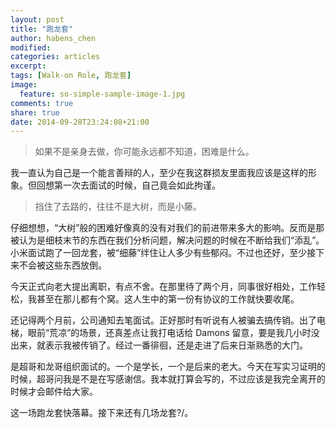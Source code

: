 ```yaml
---
layout: post
title: "跑龙套"
author: habens_chen
modified:
categories: articles
excerpt:
tags: [Walk-on Role, 跑龙套]
image:
  feature: so-simple-sample-image-1.jpg
comments: true
share: true
date: 2014-09-28T23:24:08+21:00
---
```

> 如果不是亲身去做，你可能永远都不知道，困难是什么。

我一直认为自己是一个能言善辩的人，至少在我这群损友里面我应该是这样的形象。但回想第一次去面试的时候，自己竟会如此拘谨。

> 挡住了去路的，往往不是大树，而是小藤。

仔细想想，“大树”般的困难好像真的没有对我们的前进带来多大的影响。反而是那被认为是细枝末节的东西在我们分析问题，解决问题的时候在不断给我们“添乱”。  
小米面试跑了一回龙套，被“细藤”绊住让人多少有些郁闷。不过也还好，至少接下来不会被这些东西放倒。

今天正式向老大提出离职，有点不舍。在那里待了两个月，同事很好相处，工作轻松，我甚至在那儿都有个窝。这人生中的第一份有协议的工作就快要收尾。

还记得两个月前，公司通知去笔面试。正好那时有听说有人被骗去搞传销。出了电梯，眼前“荒凉”的场景，还真差点让我打电话给 Damons 留意，要是我几小时没出来，就表示我被传销了。经过一番徘徊，还是走进了后来日渐熟悉的大门。

是超哥和龙哥组织面试的。一个是学长，一个是后来的老大。今天在写实习证明的时候，超哥问我是不是在写感谢信。我本就打算会写的，不过应该是我完全离开的时候才会邮件给大家。

这一场跑龙套快落幕。接下来还有几场龙套?/。
